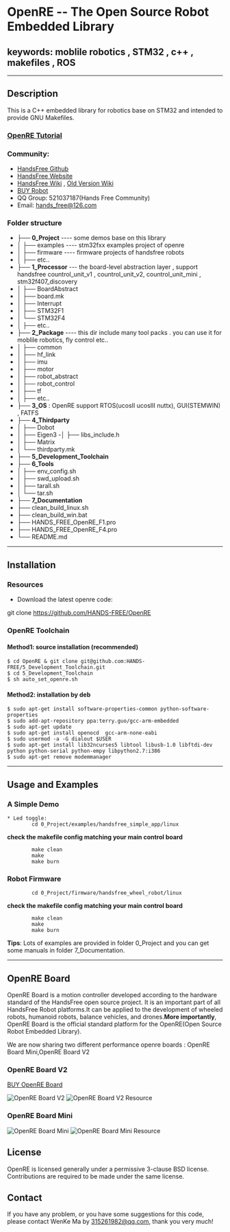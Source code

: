 # OpenRE -- The Open Source Robot Embedded Library 
## keywords: moblile robotics , STM32 , c++ , makefiles , ROS 

------------------------------------------------------------------------------
## Description

This is a C++ embedded library for robotics base on STM32 and intended to provide GNU Makefiles.    

### [OpenRE Tutorial](http://wiki.handsfree.org.cn/docs/OpenRE/)
    
###  Community: 
* [HandsFree Github](https://github.com/HANDS-FREE)   
* [HandsFree Website](http://www.zonewander.com/)   
* [HandsFree Wiki](http://wiki.hfreetech.org/) ,  [Old Version Wiki](http://wiki.handsfree.org.cn/)  
* [BUY Robot](https://shop145029875.taobao.com/?spm=a1z10.3-c.0.0.zpwB3d)     
* QQ Group: 521037187(Hands Free Community)   
* Email: hands_free@126.com   

###  Folder structure
- ├── **0_Project**   ----  some demos base on this library  
- │   ├── examples   ----   stm32fxx examples project of openre
- │   ├── firmware  ----  firmware projects of handsfree robots
- │   ├── etc..
- ├── **1_Processor**   --- the board-level abstraction layer ,   support handsfree countrol_unit_v1 , countrol_unit_v2, countrol_unit_mini , stm32f407_discovery     
- │   ├── BoardAbstract
- │   ├── board.mk
- │   ├── Interrupt
- │   ├── STM32F1
- │   └── STM32F4
- │   ├── etc..
- ├── **2_Package**  ----  this dir include many tool packs . you can use it for moblile robotics, fly control etc..    
- │   ├── common
- │   ├── hf_link
- │   ├── imu
- │   ├── motor
- │   ├── robot_abstract
- │   ├── robot_control
- │   ├── tf
- │   ├── etc..
- ├── **3_OS**  : OpenRE support RTOS(ucosII ucosIII nuttx), GUI(STEMWIN) , FATFS   
- ├── **4_Thirdparty**
- │   ├── Dobot 
- │   ├── Eigen3
 -│   ├── libs_include.h
- │   ├── Matrix
- │   └── thirdparty.mk
- ├── **5_Development_Toolchain**
- ├── **6_Tools**
- │   ├── env_config.sh
- │   ├── swd_upload.sh
- │   ├── tarall.sh
- │   └── tar.sh
- ├── **7_Documentation**
- ├── clean_build_linux.sh
- ├── clean_build_win.bat
- ├── HANDS_FREE_OpenRE_F1.pro
- ├── HANDS_FREE_OpenRE_F4.pro
- └── README.md

---

## Installation
### Resources   
  * Download the latest openre code:      
 
 git clone https://github.com/HANDS-FREE/OpenRE      

### OpenRE Toolchain      
   
#### Method1:  source installation (recommended) 

```
$ cd OpenRE & git clone git@github.com:HANDS-FREE/5_Development_Toolchain.git    
$ cd 5_Development_Toolchain    
$ sh auto_set_openre.sh   
```

#### Method2:  installation by deb 
 
```
$ sudo apt-get install software-properties-common python-software-properties 
$ sudo add-apt-repository ppa:terry.guo/gcc-arm-embedded    
$ sudo apt-get update   
$ sudo apt-get install openocd  gcc-arm-none-eabi    
$ sudo usermod -a -G dialout $USER    
$ sudo apt-get install lib32ncurses5 libtool libusb-1.0 libftdi-dev python python-serial python-empy libpython2.7:i386    
$ sudo apt-get remove modemmanager    
```

---

## Usage and Examples

### A Simple Demo 
    * Led toggle:     
            cd 0_Project/examples/handsfree_simple_app/linux    
            
 **check the makefile config matching your main control board**      
             
            make clean
            make    
            make burn   

### Robot Firmware

            cd 0_Project/firmware/handsfree_wheel_robot/linux

 **check the makefile config  matching your main control board**      
             
            make clean
            make
            make burn

 **Tips**: Lots of examples are provided in folder 0_Project and you can get some manuals in folder 7_Documentation.

---

## OpenRE Board

OpenRE Board is a motion controller developed according to the hardware standard of the HandsFree open source project. It is an important part of all HandsFree Robot platforms.It can be applied to the development of wheeled robots, humanoid robots, balance vehicles, and drones.**More importantly**, OpenRE Board is the official standard platform for the OpenRE(Open Source Robot Embedded Library).

We are now sharing two different performance openre boards : OpenRE Board Mini,OpenRE Board V2

### OpenRE Board V2

[BUY OpenRE Board](https://item.taobao.com/item.htm?spm=a1z10.1-c-s.w4004-13256568658.6.75a944b8JqilvB&id=540531985871)

![OpenRE Board V2](7_Documentation/HandsFree_ControlUnit/OpenRE_Board.jpg)
![OpenRE Board V2 Resource](7_Documentation/HandsFree_ControlUnit/OpenRE_Board_Resource.jpg)

### OpenRE Board Mini

![OpenRE Board Mini](7_Documentation/HandsFree_ControlUnit/OpenRE_Board_Mini.jpg)
![OpenRE Board Mini Resource](7_Documentation/HandsFree_ControlUnit/OpenRE_Board_Mini_Resource.jpg)

## License

OpenRE is licensed generally under a permissive 3-clause BSD license. Contributions are required to be made under the same license.            
            
## Contact    

If you have any problem, or you have some suggestions for this code, please contact WenKe Ma by 315261982@qq.com, thank you very much!  

